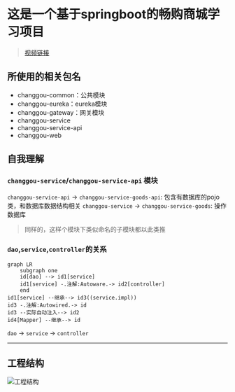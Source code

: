 # 这是一个基于springboot的畅购商城学习项目
> [视频链接](https://www.bilibili.com/video/BV1N7411k7bP)

## 所使用的相关包名
- changgou-common：公共模块
- changgou-eureka：eureka模块
- changgou-gateway：网关模块
- changgou-service
- changgou-service-api
- changgou-web

## 自我理解
### `changgou-service`/`changgou-service-api` 模块
`changgou-service-api` -> `changgou-service-goods-api`: 包含有数据库的pojo类，和数据库数据结构相关
`changgou-service` -> `changgou-service-goods`: 操作数据库
> 同样的，这样个模块下类似命名的子模块都以此类推

### `dao`,`service`,`controller`的关系

```mermaid
graph LR
    subgraph one
    id[dao] --> id1[service]
    id1[service] -.注解:Autoware.-> id2[controller]
    end
id1[service] --继承--> id3((service.impl))
id3 -.注解:Autowired.-> id
id3 --实际自动注入--> id2
id4[Mapper] --继承--> id
```

`dao` -> `service` -> `controller`

---
## 工程结构
![工程结构](https://gitee.com/Maiiiiiid/picture_bed/raw/master/手机上传/-71264b5e7f75c1ed.jpg)